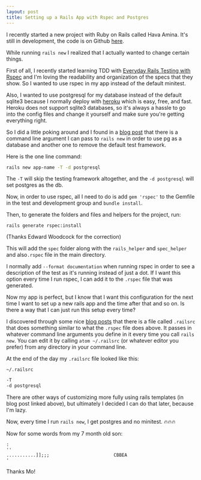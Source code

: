 ```yaml
---
layout: post
title: Setting up a Rails App with Rspec and Postgres
---
```


I recently started a new project with Ruby on Rails called Hava Amina. It's still in development, the code is on Github [here](https://github.com/joesasson/hava-amina).

While running `rails new` I realized that I actually wanted to change certain things.

First of all, I recently started learning TDD with [Everyday Rails Testing with Rspec](https://leanpub.com/everydayrailsrspec) and I'm loving the readability and organization of the specs that they show. So I wanted to use rspec in my app instead of the default minitest.

Also, I wanted to use postgresql for my database instead of the default sqlite3 because I normally deploy with [heroku](`https://heroku.com`) which is easy, free, and fast. Heroku does not support sqlite3 databases, so it's always a hassle to go into the config files and change it yourself and make sure you're getting everything right.

So I did a little poking around and I found in a [blog post](http://julianveling.com/?p=18) that there is a command line argument I can pass to `rails new` in order to use pg as a database and another one to remove the default test framework.

Here is the one line command:

```bash
rails new app-name -T -d postgresql
```

The `-T` will skip the testing framework altogether, and the `-d postgresql` will set postgres as the db.

Now, in order to use rspec, all I need to do is add `gem 'rspec'` to the Gemfile in the test and development group and `bundle install`.

Then, to generate the folders and files and helpers for the project, run:

```
rails generate rspec:install
```
(Thanks Edward Woodcock for the correction)

This will add the `spec` folder along with the `rails_helper` and `spec_helper` and also`.rspec` file in the main directory.

I normally add `--format documentation` when running rspec in order to see a description of the test as it's running instead of just a dot. If I want this option every time I run rspec, I can add it to the `.rspec` file that was generated.

Now my app is perfect, but I know that I want this configuration for the next time I want to set up a new rails app and the time after that and so on. Is there a way that I can just run this setup every time?

I discovered through some nice [blog post](https://richonrails.com/articles/customizing-the-rails-app-generator)[s](https://www.benpickles.com/articles/64-my-dot-railsrc) that there is a file called `.railsrc` that does something similar to what the `.rspec` file does above. It passes in whatever command line arguments you define in it every time you call `rails new`. You can edit it by calling `atom ~/.railsrc` (or whatever editor you prefer) from any directory in your command line.

At the end of the day my `.railsrc` file looked like this:

`~/.railsrc`

```bash
-T
-d postgresql
```

There are other ways of customizing more fully using rails templates (in blog post linked above), but ultimately I decided I can do that later, because I'm lazy.

Now, every time I run `rails new`, I get postgres and no minitest. 🔥🔥🔥

Now for some words from my 7 month old son:

```
:
''
...........]];;;                        CBBEA
'
```

Thanks Mo!
